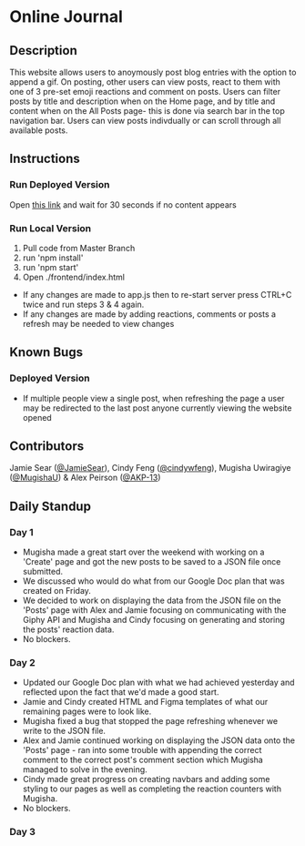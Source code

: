 # Online Journal

## Description

This website allows users to anoymously post blog entries with the option to append a gif.
On posting, other users can view posts, react to them with one of 3 pre-set emoji reactions and comment on posts.
Users can filter posts by title and description when on the Home page, and by title and content when on the All Posts page- this is done via search bar in the top navigation bar. Users can view posts indivdually or can scroll through all available posts.

## Instructions

### Run Deployed Version

Open [this link](https://majc-blogs.netlify.app/) and wait for 30 seconds if no content appears

### Run Local Version

1. Pull code from Master Branch
2. run 'npm install'
3. run 'npm start'
4. Open ./frontend/index.html

- If any changes are made to app.js then to re-start server press CTRL+C twice and run steps 3 & 4 again.
- If any changes are made by adding reactions, comments or posts a refresh may be needed to view changes

## Known Bugs

### Deployed Version

- If multiple people view a single post, when refreshing the page a user may be redirected to the last post anyone currently viewing the website opened

## Contributors

Jamie Sear ([@JamieSear](https://github.com/JamieSear)), Cindy Feng ([@cindywfeng](https://github.com/cindywfeng)), Mugisha Uwiragiye ([@MugishaU](https://github.com/MugishaU)) & Alex Peirson ([@AKP-13](https://github.com/AKP-13))

## Daily Standup

### Day 1

- Mugisha made a great start over the weekend with working on a 'Create' page and got the new posts to be saved to a JSON file once submitted.
- We discussed who would do what from our Google Doc plan that was created on Friday.
- We decided to work on displaying the data from the JSON file on the 'Posts' page with Alex and Jamie focusing on communicating with the Giphy API and Mugisha and Cindy focusing on generating and storing the posts' reaction data.
- No blockers.

### Day 2

- Updated our Google Doc plan with what we had achieved yesterday and reflected upon the fact that we'd made a good start.
- Jamie and Cindy created HTML and Figma templates of what our remaining pages were to look like.
- Mugisha fixed a bug that stopped the page refreshing whenever we write to the JSON file.
- Alex and Jamie continued working on displaying the JSON data onto the 'Posts' page - ran into some trouble with appending the correct comment to the correct post's comment section which Mugisha managed to solve in the evening.
- Cindy made great progress on creating navbars and adding some styling to our pages as well as completing the reaction counters with Mugisha.
- No blockers.

### Day 3
